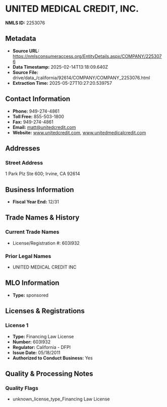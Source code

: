# UNITED MEDICAL CREDIT, INC.

**NMLS ID:** 2253076

## Metadata
- **Source URL:** https://nmlsconsumeraccess.org/EntityDetails.aspx/COMPANY/2253076
- **Data Timestamp:** 2025-02-14T13:18:09.640Z
- **Source File:** drive/data_/california/92614/COMPANY/COMPANY_2253076.html
- **Extraction Time:** 2025-05-27T10:27:20.539757

## Contact Information
- **Phone:** 949-274-4861
- **Toll Free:** 855-503-1800
- **Fax:** 949-274-4861
- **Email:** matt@unitedcredit.com
- **Website:** www.unitedcredit.com, www.unitedmedicalcredit.com

## Addresses
### Street Address
1 Park Plz Ste 600; Irvine, CA 92614

## Business Information
- **Fiscal Year End:** 12/31

## Trade Names & History
### Current Trade Names
- License/Registration #: 603I932

### Prior Legal Names
- UNITED MEDICAL CREDIT INC

## MLO Information
- **Type:** sponsored

## Licenses & Registrations

### License 1
- **Type:** Financing Law License
- **Number:** 603I932
- **Regulator:** California - DFPI
- **Issue Date:** 05/18/2011
- **Authorized to Conduct Business:** Yes

## Quality & Processing Notes
### Quality Flags
- unknown_license_type_Financing Law License
